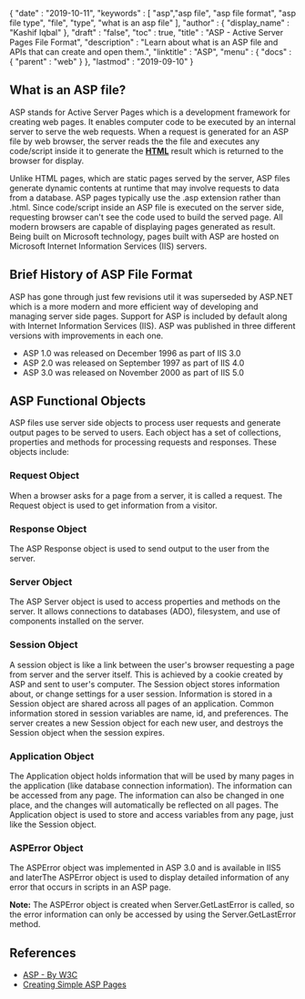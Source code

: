 {
  "date" : "2019-10-11",
  "keywords" : [ "asp","asp file", "asp file format", "asp file type", "file", "type", "what is an asp file" ],
  "author" : {
    "display_name" : "Kashif Iqbal"
  },
  "draft" : "false",
  "toc" : true,
  "title" : "ASP - Active Server Pages File Format",
  "description" : "Learn about what is an ASP file and APIs that can create and open them.",
  "linktitle" : "ASP",
  "menu" : {
    "docs" : {
      "parent" : "web"
    }
  },
  "lastmod" : "2019-09-10"
}

## What is an ASP file?

ASP stands for Active Server Pages which is a development framework for creating web pages. It enables computer code to be executed by an internal server to serve the web requests. When a request is generated for an ASP file by web browser, the server reads the the file and executes any code/script inside it to generate the **[HTML](/web/html/)** result which is returned to the browser for display.

Unlike HTML pages, which are static pages served by the server, ASP files generate dynamic contents at runtime that may involve requests to data from a database. ASP pages typically use the .asp extension rather than .html. Since code/script inside an ASP file is executed on the server side, requesting browser can't see the code used to build the served page. All modern browsers are capable of displaying pages generated as result. Being built on Microsoft technology, pages built with ASP are hosted on Microsoft Internet Information Services (IIS) servers.

## Brief History of ASP File Format
ASP has gone through just few revisions util it was superseded by ASP.NET which is a more modern and more efficient way of developing and managing server side pages. Support for ASP is included by default along with Internet Information Services (IIS). ASP was published in three different versions with improvements in each one.

* ASP 1.0 was released on December 1996 as part of IIS 3.0
* ASP 2.0 was released on September 1997 as part of IIS 4.0
* ASP 3.0 was released on November 2000 as part of IIS 5.0

## ASP Functional Objects

ASP files use server side objects to process user requests and generate output pages to be served to users. Each object has a set of collections, properties and methods for processing requests and responses. These objects include:

### Request Object

When a browser asks for a page from a server, it is called a request. The Request object is used to get information from a visitor.

### Response Object

The ASP Response object is used to send output to the user from the server.

### Server Object

The ASP Server object is used to access properties and methods on the server. It allows connections to databases (ADO), filesystem, and use of components installed on the server.

### Session Object

A session object is like a link between the user's browser requesting a page from server and the server itself. This is achieved by a cookie created by ASP and sent to user's computer. The Session object stores information about, or change settings for a user session. Information is stored in a Session object are shared across all pages of an application. Common information stored in session variables are name, id, and preferences. The server creates a new Session object for each new user, and destroys the Session object when the session expires.

### Application Object

The Application object holds information that will be used by many pages in the application (like database connection information). The information can be accessed from any page. The information can also be changed in one place, and the changes will automatically be reflected on all pages. The Application object is used to store and access variables from any page, just like the Session object.

### ASPError Object

The ASPError object was implemented in ASP 3.0 and is available in IIS5 and laterThe ASPError object is used to display detailed information of any error that occurs in scripts in an ASP page.

**Note:** The ASPError object is created when Server.GetLastError is called, so the error information can only be accessed by using the Server.GetLastError method.

## References

* [ASP - By W3C](https://www.w3schools.com/asp/default.asp)
* [Creating Simple ASP Pages](https://learn.microsoft.com/en-us/previous-versions/iis/6.0-sdk/ms524741(v=vs.90))
